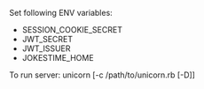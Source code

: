 
Set following ENV variables:

- SESSION_COOKIE_SECRET
- JWT_SECRET
- JWT_ISSUER
- JOKESTIME_HOME

To run server: unicorn [-c /path/to/unicorn.rb [-D]]